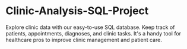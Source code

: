 # Clinic-Analysis-SQL-Project
Explore clinic data with our easy-to-use SQL database. Keep track of patients, appointments, diagnoses, and clinic tasks. It's a handy tool for healthcare pros to improve clinic management and patient care.
